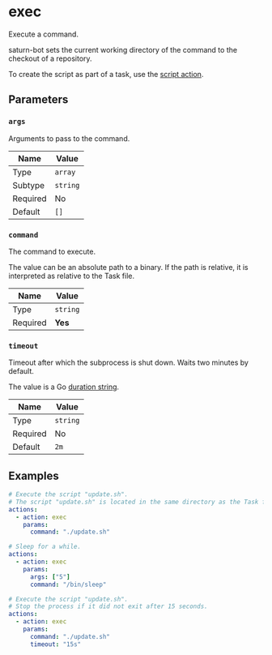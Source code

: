 # exec

Execute a command.

saturn-bot sets the current working directory of the command to the checkout of a repository.

To create the script as part of a task, use the [script action](script.md).

## Parameters

### `args`

Arguments to pass to the command.

| Name     | Value    |
| -------- | -------- |
| Type     | `array`  |
| Subtype  | `string` |
| Required | No       |
| Default  | `[]`     |

### `command`

The command to execute.

The value can be an absolute path to a binary. If the path is relative, it is interpreted as relative to the Task file.

| Name     | Value    |
| -------- | -------- |
| Type     | `string` |
| Required | **Yes**  |

### `timeout`

Timeout after which the subprocess is shut down. Waits two minutes by default.

The value is a Go [duration string](https://pkg.go.dev/time#ParseDuration).

| Name     | Value    |
| -------- | -------- |
| Type     | `string` |
| Required | No       |
| Default  | `2m`     |

## Examples

```yaml
# Execute the script "update.sh".
# The script "update.sh" is located in the same directory as the Task file.
actions:
  - action: exec
    params:
      command: "./update.sh"
```

```yaml
# Sleep for a while.
actions:
  - action: exec
    params:
      args: ["5"]
      command: "/bin/sleep"
```

```yaml
# Execute the script "update.sh".
# Stop the process if it did not exit after 15 seconds.
actions:
  - action: exec
    params:
      command: "./update.sh"
      timeout: "15s"
```
